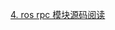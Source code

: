 [4. ros rpc 模块源码阅读](http://note.youdao.com/noteshare?id=739698e89a028bb31de47a036aa91968&sub=A0259C2C996744DBAE6A478415E721F1)